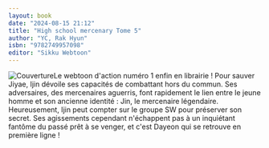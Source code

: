 ```yaml
---
layout: book
date: "2024-08-15 21:12"
title: "High school mercenary Tome 5"
author: "YC, Rak Hyun"
isbn: "9782749957098"
editor: "Sikku Webtoon"
---
```

![Couverture](/img/9782749957098.jpeg)Le webtoon d'action numéro 1 enfin en librairie !
Pour sauver Jiyae, Ijin dévoile ses capacités de combattant hors du commun. Ses adversaires, des mercenaires aguerris, font rapidement le lien entre le jeune homme et son ancienne identité : Jin, le mercenaire légendaire. Heureusement, Ijin peut compter sur le groupe SW pour préserver son secret. Ses agissements cependant n'échappent pas à un inquiétant fantôme du passé prêt à se venger, et c'est Dayeon qui se retrouve en première ligne !